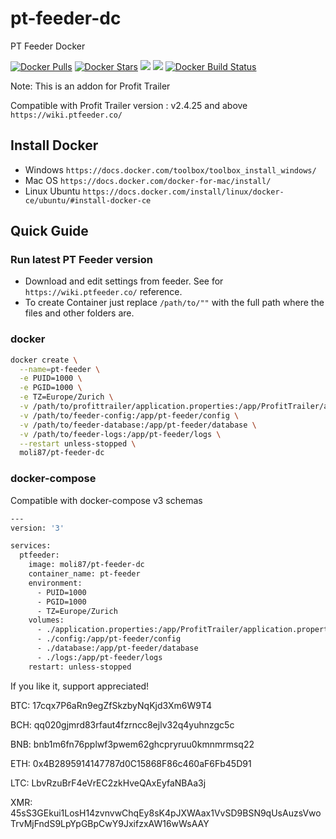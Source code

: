 # pt-feeder-dc

PT Feeder Docker

[![Docker Pulls](https://img.shields.io/docker/pulls/moli87/pt-feeder-dc.svg?label=pulls&logo=docker&logoColor=FFFFFF)](https://hub.docker.com/r/moli87/pt-feeder-dc/)
[![Docker Stars](https://img.shields.io/docker/stars/moli87/pt-feeder-dc.svg?label=stars&logo=docker&logoColor=FFFFFF)](https://hub.docker.com/r/moli87/pt-feeder-dc/)
[![](https://images.microbadger.com/badges/image/moli87/pt-feeder-dc.svg)](https://microbadger.com/images/moli87/pt-feeder-dc/ "Get your own image badge on microbadger.com")
[![](https://images.microbadger.com/badges/version/moli87/pt-feeder-dc.svg)](https://microbadger.com/images/moli87/pt-feeder-dc/ "Get your own version badge on microbadger.com")
[![Docker Build Status](https://img.shields.io/docker/cloud/build/moli87/pt-feeder-dc.svg?label=build&logo=docker&logoColor=FFFFFF)](https://hub.docker.com/r/moli87/pt-feeder-dc/)

Note: This is an addon for Profit Trailer

Compatible with Profit Trailer version : v2.4.25 and above
`https://wiki.ptfeeder.co/`

## Install Docker

- Windows `https://docs.docker.com/toolbox/toolbox_install_windows/`
- Mac OS `https://docs.docker.com/docker-for-mac/install/`
- Linux Ubuntu `https://docs.docker.com/install/linux/docker-ce/ubuntu/#install-docker-ce`

## Quick Guide

### Run latest PT Feeder version

- Download and edit settings from feeder. See for `https://wiki.ptfeeder.co/` reference.
- To create Container just replace `/path/to/""` with the full path where the files and other folders are.

### docker

```bash
docker create \
  --name=pt-feeder \
  -e PUID=1000 \
  -e PGID=1000 \
  -e TZ=Europe/Zurich \
  -v /path/to/profittrailer/application.properties:/app/ProfitTrailer/application.properties \
  -v /path/to/feeder-config:/app/pt-feeder/config \
  -v /path/to/feeder-database:/app/pt-feeder/database \
  -v /path/to/feeder-logs:/app/pt-feeder/logs \
  --restart unless-stopped \
  moli87/pt-feeder-dc
```

### docker-compose

Compatible with docker-compose v3 schemas

```bash
---
version: '3'

services:
  ptfeeder:
    image: moli87/pt-feeder-dc
    container_name: pt-feeder
    environment:
      - PUID=1000
      - PGID=1000
      - TZ=Europe/Zurich
    volumes:
      - ./application.properties:/app/ProfitTrailer/application.properties
      - ./config:/app/pt-feeder/config
      - ./database:/app/pt-feeder/database
      - ./logs:/app/pt-feeder/logs
    restart: unless-stopped
```
If you like it, support appreciated!

BTC: 17cqx7P6aRn9egZfSkzbyNqKjd3Xm6W9T4

BCH: qq020gjmrd83rfaut4fzrncc8ejlv32q4yuhnzgc5c

BNB: bnb1m6fn76pplwf3pwem62ghcpryruu0kmnmrmsq22

ETH: 0x4B2895914147787d0C15868F86c460aF6Fb45D91

LTC: LbvRzuBrF4eVrEC2zkHveQAxEyfaNBAa3j

XMR: 45sS3GEkui1LosH14zvnvwChqEy8sK4pJXWAax1VvSD9BSN9qUsAuzsVwoTrvMjFndS9LpYpGBpCwY9JxifzxAW16wWsAAY
